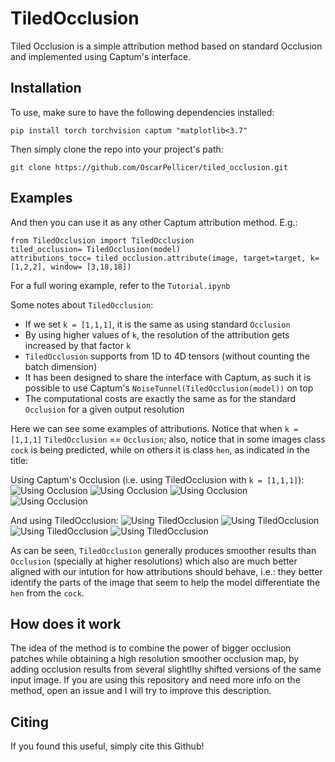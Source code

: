 # TiledOcclusion

Tiled Occlusion is a simple attribution method based on standard Occlusion and implemented using Captum's interface.

## Installation 
To use, make sure to have the following dependencies installed:

```{bash}
pip install torch torchvision captum "matplotlib<3.7"
```

Then simply clone the repo into your project's path:

```{bash}
git clone https://github.com/OscarPellicer/tiled_occlusion.git
```

## Examples

And then you can use it as any other Captum attribution method. E.g.:
```{python}
from TiledOcclusion import TiledOcclusion
tiled_occlusion= TiledOcclusion(model)
attributions_tocc= tiled_occlusion.attribute(image, target=target, k=[1,2,2], window= [3,18,18])
```

For a full woring example, refer to the `Tutorial.ipynb`

Some notes about `TiledOcclusion`:
 - If we set `k = [1,1,1]`, it is the same as using standard `Occlusion`
 - By using higher values of `k`, the resolution of the attribution gets increased by that factor `k`
 - `TiledOcclusion` supports from 1D to 4D tensors (without counting the batch dimension)
 - It has been designed to share the interface with Captum, as such it is possible to use Captum's `NoiseTunnel(TiledOcclusion(model))` on top
 - The computational costs are exactly the same as for the standard `Occlusion` for a given output resolution

Here we can see some examples of attributions. Notice that when `k = [1,1,1]` `TiledOcclusion` == `Occlusion`; also, notice that in some images class `cock` is being predicted, while on others it is class `hen`, as indicated in the title:

Using Captum's Occlusion (i.e. using TiledOcclusion with `k = [1,1,1]`):
![Using Occlusion](https://github.com/OscarPellicer/tiled_occlusion/blob/main/media/occlusion_1.png)
![Using Occlusion](https://github.com/OscarPellicer/tiled_occlusion/blob/main/media/occlusion_2.png)
![Using Occlusion](https://github.com/OscarPellicer/tiled_occlusion/blob/main/media/occlusion_3b.png)
![Using Occlusion](https://github.com/OscarPellicer/tiled_occlusion/blob/main/media/occlusion_4b.png)

And using TiledOcclusion:
![Using TiledOcclusion](https://github.com/OscarPellicer/tiled_occlusion/blob/main/media/tiled_occlusion_1.png)
![Using TiledOcclusion](https://github.com/OscarPellicer/tiled_occlusion/blob/main/media/tiled_occlusion_2.png)
![Using TiledOcclusion](https://github.com/OscarPellicer/tiled_occlusion/blob/main/media/tiled_occlusion_3.png)
![Using TiledOcclusion](https://github.com/OscarPellicer/tiled_occlusion/blob/main/media/tiled_occlusion_4.png)

As can be seen, `TiledOcclusion` generally produces smoother results than `Occlusion` (specially at higher resolutions) which also are much better aligned with our intution for how attributions should behave, i.e.: they better identify the parts of the image that seem to help the model differentiate the `hen` from the `cock`.

## How does it work

The idea of the method is to combine the power of bigger occlusion patches while obtaining a high resolution smoother occlusion map, by adding occlusion results from several slightlhy shifted versions of the same input image. If you are using this repository and need more info on the method, open an issue and I will try to improve this description.

## Citing

If you found this useful, simply cite this Github!
